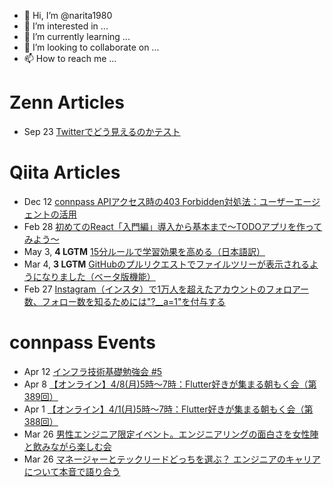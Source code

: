 - 👋 Hi, I’m @narita1980
- 👀 I’m interested in ...
- 🌱 I’m currently learning ...
- 💞️ I’m looking to collaborate on ...
- 📫 How to reach me ...

# Zenn Articles

<!-- profile updater begin: zenn -->
- Sep 23 [Twitterでどう見えるのかテスト](https://zenn.dev/narita1980/articles/cbb21f8d7f785752d6ac)
<!-- profile updater end: zenn -->

# Qiita Articles

<!-- profile updater begin: qiita -->
- Dec 12 [connpass APIアクセス時の403 Forbidden対処法：ユーザーエージェントの活用](https://qiita.com/narita1980/items/8e76a50a234850455077)
- Feb 28 [初めてのReact「入門編」導入から基本まで〜TODOアプリを作ってみよう〜](https://qiita.com/narita1980/items/49df43425ba2400bd0c2)
- May 3, **4 LGTM** [15分ルールで学習効果を高める（日本語訳）](https://qiita.com/narita1980/items/d0ad5246344fc6e4380f)
- Mar 4, **3 LGTM** [GitHubのプルリクエストでファイルツリーが表示されるようになりました（ベータ版機能）](https://qiita.com/narita1980/items/bee2c5232342a51e0415)
- Feb 27 [Instagram（インスタ）で1万人を超えたアカウントのフォロアー数、フォロー数を知るためには"?__a=1"を付与する](https://qiita.com/narita1980/items/630b7014fa893461b991)
<!-- profile updater end: qiita -->

# connpass Events

<!-- profile updater begin: connpass -->
- Apr 12 [インフラ技術基礎勉強会 #5](https://infra365.connpass.com/event/312035/)
- Apr 8 [【オンライン】4/8(月)5時〜7時：Flutter好きが集まる朝もく会（第389回）](https://flutter-asamoku.connpass.com/event/313165/)
- Apr 1 [【オンライン】4/1(月)5時〜7時：Flutter好きが集まる朝もく会（第388回）](https://flutter-asamoku.connpass.com/event/313164/)
- Mar 26 [男性エンジニア限定イベント。エンジニアリングの面白さを女性陣と飲みながら楽しむ会](https://connpass.com/event/312839/)
- Mar 26 [マネージャーとテックリードどっちを選ぶ？ エンジニアのキャリアについて本音で語り合う](https://enechange-meetup.connpass.com/event/313239/)
<!-- profile updater end: connpass -->

<!---
narita1980/narita1980 is a ✨ special ✨ repository because its `README.md` (this file) appears on your GitHub profile.
You can click the Preview link to take a look at your changes.
--->
